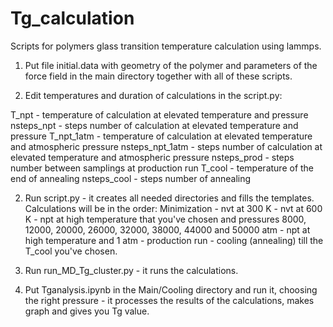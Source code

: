 # Tg_calculation

Scripts for polymers glass transition temperature calculation using lammps.

1. Put file initial.data with geometry of the polymer and parameters of the force field in the main directory together with all of these scripts.
   
3. Edit temperatures and duration of calculations in the script.py:

  T_npt - temperature of calculation at elevated temperature and pressure
  nsteps_npt - steps number of calculation at elevated temperature and pressure
  T_npt_1atm - temperature of calculation at elevated temperature and atmospheric pressure
  nsteps_npt_1atm - steps number of calculation at elevated temperature and atmospheric pressure
  nsteps_prod - steps number between samplings at production run
  T_cool - temperature of the end of annealing
  nsteps_cool - steps number of annealing
  
2. Run script.py - it creates all needed directories and fills the templates.
   Calculations will be in the order: Minimization - nvt at 300 K - nvt at 600 K - npt at high temperature that you've chosen and pressures 8000, 12000, 20000, 26000, 32000, 38000, 44000 and 50000 atm - npt at high temperature and 1 atm - production run - cooling (annealing) till the T_cool you've chosen.
   
4. Run run_MD_Tg_cluster.py - it runs the calculations.

5. Put Tganalysis.ipynb in the Main/Cooling directory and run it, choosing the right pressure - it processes the results of the calculations, makes graph and gives you Tg value.
